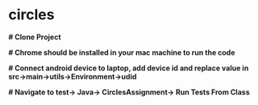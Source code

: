 # circles
**# Clone Project**

**# Chrome should be installed in your mac machine to run the code**

**# Connect android device to laptop, add device id and replace value in 
src->main->utils->Environment->udid**

**# Navigate to test-> Java-> CirclesAssignment-> Run Tests From Class**